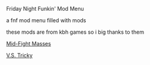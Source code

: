 Friday Night Funkin' Mod Menu

a fnf mod menu filled with mods

these mods are from kbh games so i big thanks to them 

[Mid-Fight Masses](https://kbhgames.com/game/friday-night-funkin-sarventes-mid-fight-masses)

[V.S. Tricky](https://kbhgames.com/game/friday-night-funkin-the-tricky-mod)
